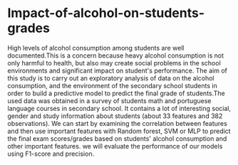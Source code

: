# Impact-of-alcohol-on-students-grades
High levels of alcohol consumption among students are well documented.This is a concern because heavy alcohol consumption is not only harmful to health, but also may create social problems in the school environments and significant impact on student's performance. The aim of this study is to carry out an exploratory analysis of data on the alcohol consumption, and the environment of the secondary school students in order to build a predictive model to predict the final grade of students.The used data was obtained in a survey of students math and portuguese language courses in secondary school. It contains a lot of interesting social, gender and study information about students (about 33 features and 382 observations). We can start by examining the correlation between features and then use important features with Random forest, SVM or MLP to predict the final exam scores/grades based on students' alcohol consumption and other important features. we will evaluate the performance of our models using F1-score and precision.
